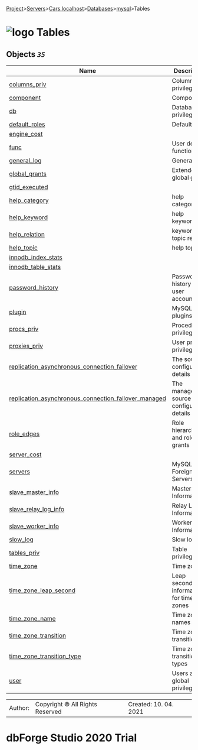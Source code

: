 [Project](../../../../../startpage.md)>[Servers](../../../../Servers.md)>[Cars.localhost](../../../Cars.localhost.md)>[Databases](../../Databases.md)>[mysql](../mysql.md)>Tables


# ![logo](../../../../../Images/folder64.svg) Tables



## <a name="#Tables"></a>Objects _`35`_
|Name|Description|
|---|---|
|[columns_priv](columns_priv.md)|Column privileges|
|[component](component.md)|Components|
|[db](db.md)|Database privileges|
|[default_roles](default_roles.md)|Default roles|
|[engine_cost](engine_cost.md)||
|[func](func.md)|User defined functions|
|[general_log](general_log.md)|General log|
|[global_grants](global_grants.md)|Extended global grants|
|[gtid_executed](gtid_executed.md)||
|[help_category](help_category.md)|help categories|
|[help_keyword](help_keyword.md)|help keywords|
|[help_relation](help_relation.md)|keyword-topic relation|
|[help_topic](help_topic.md)|help topics|
|[innodb_index_stats](innodb_index_stats.md)||
|[innodb_table_stats](innodb_table_stats.md)||
|[password_history](password_history.md)|Password history for user accounts|
|[plugin](plugin.md)|MySQL plugins|
|[procs_priv](procs_priv.md)|Procedure privileges|
|[proxies_priv](proxies_priv.md)|User proxy privileges|
|[replication_asynchronous_connection_failover](replication_asynchronous_connection_failover.md)|The source configuration details|
|[replication_asynchronous_connection_failover_managed](replication_asynchronous_connection_failover_managed.md)|The managed source configuration details|
|[role_edges](role_edges.md)|Role hierarchy and role grants|
|[server_cost](server_cost.md)||
|[servers](servers.md)|MySQL Foreign Servers table|
|[slave_master_info](slave_master_info.md)|Master Information|
|[slave_relay_log_info](slave_relay_log_info.md)|Relay Log Information|
|[slave_worker_info](slave_worker_info.md)|Worker Information|
|[slow_log](slow_log.md)|Slow log|
|[tables_priv](tables_priv.md)|Table privileges|
|[time_zone](time_zone.md)|Time zones|
|[time_zone_leap_second](time_zone_leap_second.md)|Leap seconds information for time zones|
|[time_zone_name](time_zone_name.md)|Time zone names|
|[time_zone_transition](time_zone_transition.md)|Time zone transitions|
|[time_zone_transition_type](time_zone_transition_type.md)|Time zone transition types|
|[user](user.md)|Users and global privileges|

||||
|---|---|---|
|Author: |Copyright © All Rights Reserved|Created: 10. 04. 2021|
# dbForge Studio 2020 Trial